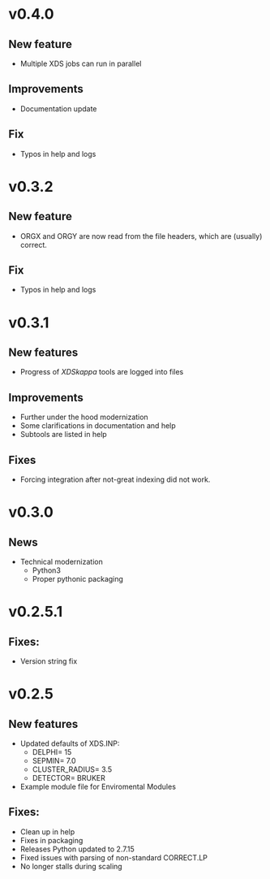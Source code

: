v0.4.0
======

## New feature

* Multiple XDS jobs can run in parallel

## Improvements
* Documentation update

## Fix
* Typos in help and logs

v0.3.2
======

## New feature

* ORGX and ORGY are now read from the file headers, which are (usually) correct.

## Fix
* Typos in help and logs


v0.3.1
==========

## New features
  * Progress of *XDSkappa* tools are logged into files

## Improvements
  * Further under the hood modernization
  * Some clarifications in documentation and help
  * Subtools are listed in help
  
## Fixes
  * Forcing integration after not-great indexing did not work.


v0.3.0
==========

## News
  * Technical modernization
    * Python3
    * Proper pythonic packaging

v0.2.5.1
==========

## Fixes:
 * Version string fix


v0.2.5
==========

## New features
* Updated defaults of XDS.INP:
   * DELPHI= 15
   * SEPMIN= 7.0
   * CLUSTER_RADIUS= 3.5
   * DETECTOR= BRUKER
* Example module file for Enviromental Modules

## Fixes:
* Clean up in help
* Fixes in packaging
* Releases Python updated to 2.7.15
* Fixed issues with parsing of non-standard CORRECT.LP
* No longer stalls during scaling


